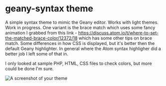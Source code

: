 # geany-syntax theme

A simple syntax theme to mimic the Geany editor. Works with light themes. Work in progress. One variant is the brace match which uses some fancy animation I grabbed from this link - https://discuss.atom.io/t/where-to-set-the-matched-brace-color/12372/18 which has some other tips on brace match. Some differences in how CSS is displayed, but it's better then the default Geany highlighter. In general where the Atom syntax highligher did a better job I left some of that in.

I only looked at sample PHP, HTML, CSS files to check colors, but more could be done I'm sure.

![A screenshot of your theme](https://f.cloud.github.com/assets/69169/2289498/4c3cb0ec-a009-11e3-8dbd-077ee11741e5.gif)
